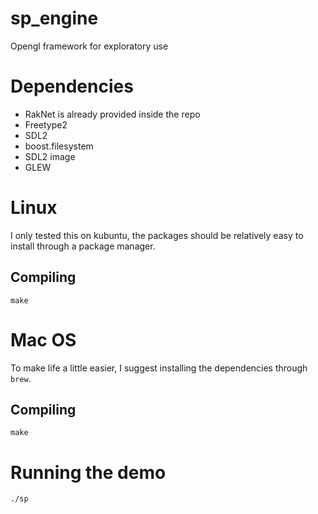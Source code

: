 sp_engine
=========

Opengl framework for exploratory use

Dependencies
============
- RakNet is already provided inside the repo
- Freetype2
- SDL2
- boost.filesystem
- SDL2 image
- GLEW

Linux
=====
I only tested this on kubuntu, the packages should be relatively easy to install through a package manager.

Compiling
---------
`make`

Mac OS
======
To make life a little easier, I suggest installing the dependencies through `brew`.

Compiling
---------
`make`


Running the demo
================
`./sp`
